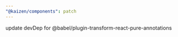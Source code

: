 ```yaml
---
"@kaizen/components": patch
---
```


update devDep for @babel/plugin-transform-react-pure-annotations
